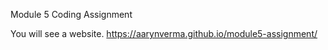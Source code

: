 Module 5 Coding Assignment

You will see a website.
https://aarynverma.github.io/module5-assignment/
